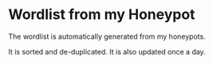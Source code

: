 # Wordlist from my Honeypot

The wordlist is automatically generated from my honeypots.

It is sorted and de-duplicated. It is also updated once a day.

 
